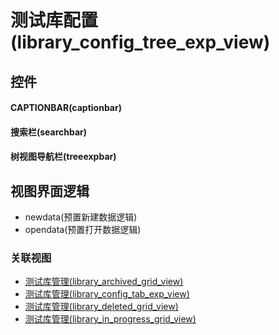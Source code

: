 # 测试库配置(library_config_tree_exp_view)  <!-- {docsify-ignore-all} -->



## 控件
#### CAPTIONBAR(captionbar)
#### 搜索栏(searchbar)
#### 树视图导航栏(treeexpbar)

## 视图界面逻辑
  * newdata(预置新建数据逻辑)
  * opendata(预置打开数据逻辑)


### 关联视图
  * [测试库管理(library_archived_grid_view)](app/view/library_archived_grid_view)
  * [测试库管理(library_config_tab_exp_view)](app/view/library_config_tab_exp_view)
  * [测试库管理(library_deleted_grid_view)](app/view/library_deleted_grid_view)
  * [测试库管理(library_in_progress_grid_view)](app/view/library_in_progress_grid_view)

<script>
 const { createApp } = Vue
  createApp({
    data() {
      return {

      }
    }
  }).use(ElementPlus).mount('#app')
</script>
